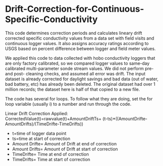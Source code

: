 # Drift-Correction-for-Continuous-Specific-Conductivity
This code determines correction periods and calculates lineary drift corrected specific conductivity values from a data set with field visits and continuous logger values. It also assigns accuracy ratings according to USGS based on percent difference between logger and field meter values.

We applied this code to data collected with hobo conductivity loggers that are only factory calibrated, so we compared logger values to same-day calibrated multi-parameter sonde stream values.  We did not perform pre- and post- cleaning checks, and assumed all error was drift.  The input dataset is already corrected for daylight savings and bad data (out of water, bad battery, etc) has already been deleted.  The original dataset had over 1 million records; the dataset here is half of that copied to a new file.

The code has several for loops.  To follow what they are doing, set the for loop variable (usually i) to a number and run through the code.

Linear Drift Correction Applied:
CorrectedValue(t)=rawvalue(t)+AmountDriftTs+
   (t-ts)*((AmountDrifte-AmountDrifts)/(TimeDrifte-TimeDrifts))

- t=time of logger data point
- ts=time at start of correction
- Amount Drifte= Amount of Drift at end of correction
- Amount Drifts= Amount of Drift at start of correction
- TimeDrifte= Time at end of correction
- TimeDrifts= Time at start of correction
